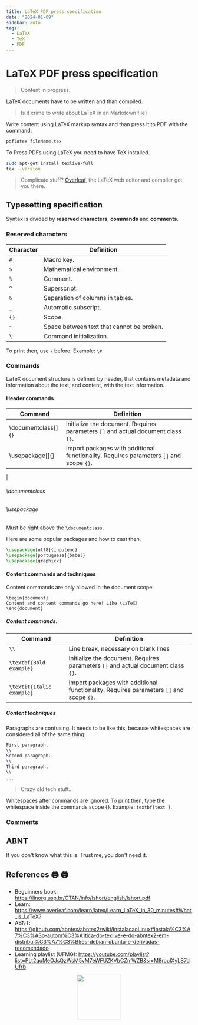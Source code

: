 ```yaml
---
title: LaTeX PDF press specification
date: "2024-01-09"
sidebar: auto
tags:
  - LaTeX
  - TeX
  - PDF
---
```


# LaTeX PDF press specification

> Content in progress.

LaTeX documents have to be written and than compiled. 

> Is it crime to write about LaTeX in an Markdown file?

Write content using LaTeX markup syntax and than press it to PDF with the command:

```bash
pdflatex fileName.tex
```

To Press PDFs using LaTeX you need to have TeX installed.

```bash
sudo apt-get install texlive-full
tex --version
```
> Complicate stuff? [Overleaf](https://www.overleaf.com), the LaTeX web editor and compiler got you there.

## Typesetting specification

Syntax is divided by **reserved characters**, **commands** and **comments**.

### Reserved characters

| Character | Definition                                |
|-----------|-------------------------------------------|
| `#`       | Macro key.                                |
| `$`       | Mathematical environment.                 |
| `%`       | Comment.                                  |
| `^`       | Superscript.                              |
| `&`       | Separation of columns in tables.          |
| `_`       | Automatic subscript.                      |
| `{}`      | Scope.                                    |
| `~`       | Space between text that cannot be broken. |
| `\`       | Command initialization.                   |

To print then, use `\` before. Example: `\#`.

### Commands

LaTeX document structure is defined by header, that contains metadata and information about the text, and content, with the text information.

#### Header commands

| Command              | Definition |
|----------------------|------------|
| \documentclass[]{}   | Initialize the document. Requires parameters `[]` and actual document class `{}`. |
| \usepackage[]{}      | Import packages with additional functionality. Requires parameters `[]` and scope `{}`. |
| 


###### \documentclass

###### \usepackage

Must be right above the `\documentclass`.

Here are some popular packages and how to cast then.

```tex
\usepackage[utf8]{inputenc}
\usepackage[portuguese]{babel}
\usepackage{graphicx}
```


#### Content commands and techniques

Content commands are only allowed in the document scope:

```Tex
\begin{document}
Content and content commands go here! Like \LaTeX!
\end{document}

```

##### Content commands:

| Command                   | Definition |
|---------------------------|------------|
| `\\`                      | Line break, necessary on blank lines | 
| `\textbf{Bold example}`   | Initialize the document. Requires parameters `[]` and actual document class `{}`. |
| `\textit{Italic example}` | Import packages with additional functionality. Requires parameters `[]` and scope `{}`. |


##### Content techniques

Paragraphs are confusing. It needs to be like this, because whitespaces are considered all of the same thing:

```tex
First paragraph.
\\
Second paragraph.
\\
Third paragraph.
\\
...
```
> Crazy old tech stuff...

Whitespaces after commands are ignored. To print then, type the whitespace inside the commands scope {}. Example: `textbf{text }`.

### Comments

## ABNT

If you don't know what this is. Trust me, you don't need it.

## References 🖨️ 🖨

* Beguinners book: https://linorg.usp.br/CTAN/info/lshort/english/lshort.pdf
* Learn: https://www.overleaf.com/learn/latex/Learn_LaTeX_in_30_minutes#What_is_LaTeX?
* ABNT: https://github.com/abntex/abntex2/wiki/InstalacaoLinux#instala%C3%A7%C3%A3o-autom%C3%A1tica-do-texlive-e-do-abntex2-em-distribui%C3%A7%C3%B5es-debian-ubuntu-e-derivadas-recomendado
* Learning playlist (UFMG): https://youtube.com/playlist?list=PLt2qoMeOJsQzWsM5vM7eWFUZKVbCZmWZB&si=M8rouIXyLS7dUfrb

<div class="wisdom">
<img class="wisdony" src="https://upload.wikimedia.org/wikipedia/commons/a/ae/Cups07.jpg" alt="">
</div>

<style>
  .wisdom {
    display: flex;
    justify-content: center;
  }

  .wisdony {
  height: 120px;
  }
</style>